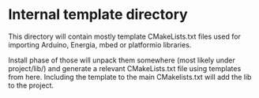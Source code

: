 # Internal template directory

This directory will contain mostly template CMakeLists.txt files
used for importing Arduino, Energia, mbed or platformio libraries.

Install phase of those will unpack them somewhere (most likely
under project/lib/) and generate a relevant CMakeLists.txt file
using templates from here. Including the template to the main
CMakelists.txt will add the lib to the project.
